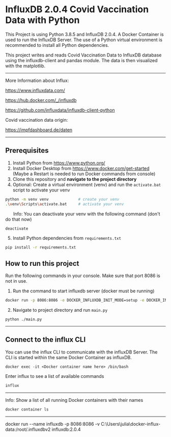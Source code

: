 # InfluxDB 2.0.4 Covid Vaccination Data with Python
This Project is using Python 3.8.5 and InfluxDB 2.0.4. A Docker Container is used to run the InfluxDB Server. The use of a Python virtual environment is recommended to install all Python dependencies.

This project writes and reads Covid Vaccination Data to InfluxDB database using the influxdb-client and pandas module. The data is then visualized with the matplotlib.

---

More Information about Influx:

https://www.influxdata.com/

https://hub.docker.com/_/influxdb

https://github.com/influxdata/influxdb-client-python

Covid vaccination data origin:

https://impfdashboard.de/daten

---

## Prerequisites
1. Install Python from https://www.python.org/
2. Install Docker Desktop from https://www.docker.com/get-started (Maybe a Restart is needed to run Docker commands from console)
3. Clone this repository and **navigate to the project directory**
4. Optional: Create a virtual environment (venv) and run the `activate.bat` script to activate your venv
```bash
python -m venv venv             # create your venv
.\venv\Scripts\activate.bat     # activate your venv
```
&ensp;&ensp;&ensp; Info: You can deactivate your venv with the following command (don't do that now)
```bash
deactivate
```

5. Install Python dependencies from `requirements.txt`
```bash
pip install -r requirements.txt
```
## How to run this project
Run the following commands in your console.
Make sure that port 8086 is not in use.

1. Run the command to start influxdb server (docker must be running)

```bash
docker run -p 8086:8086 -e DOCKER_INFLUXDB_INIT_MODE=setup -e DOCKER_INFLUXDB_INIT_USERNAME=my-user -e DOCKER_INFLUXDB_INIT_PASSWORD=my-password -e DOCKER_INFLUXDB_INIT_ORG=my-org -e DOCKER_INFLUXDB_INIT_BUCKET=my-bucket -e DOCKER_INFLUXDB_INIT_ADMIN_TOKEN=my-super-secret-auth-token influxdb:2.0.4
``` 
2. Navigate to project directory and run `main.py`
```
python ./main.py
```

---

## Connect to the influx CLI
You can use the influx CLI to communicate with the influxDB Server. The CLI is started within the same Docker Container as influxDB.
```
docker exec -it <Docker container name here> /bin/bash
```
Enter influx to see a list of available commands
```bash
influx
```

---
Info: Show a list of all running Docker containers with their names
```bash
docker container ls
```

---

docker run --name influxdb -p 8086:8086 -v C:\Users\julia\docker-influx-data:/root/.influxdbv2 influxdb:2.0.4

